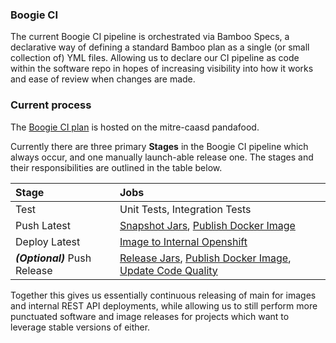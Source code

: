 ### Boogie CI

The current Boogie CI pipeline is orchestrated via Bamboo Specs, a declarative way of defining a standard Bamboo plan as a single 
(or small collection of) YML files. Allowing us to declare our CI pipeline as code within the software repo in hopes of increasing 
visibility into how it works and ease of review when changes are made.

### Current process

The [Boogie CI plan](https://pandafood.mitre.org/browse/TTFS-SHIM) is hosted on the mitre-caasd pandafood. 

Currently there are three primary <b>Stages</b> in the Boogie CI pipeline which always occur, and one manually launch-able release one. 
The stages and their responsibilities are outlined in the table below.

| Stage | Jobs |
|:------|:-----|
| Test  | Unit Tests, Integration Tests |
| Push Latest | [Snapshot Jars](http://dali.mitre.org/nexus/#welcome), [Publish Docker Image](https://repo.codev.mitre.org/artifactory/webapp/#/artifacts/browse/tree/General/idaass-docker/tdp/boogie-rest/latest) |
| Deploy Latest | [Image to Internal Openshift](https://boogie-rest.apps.epic-osc.mitre.org/boogie/index.html) |
| <b>*(Optional)*</b> Push Release | [Release Jars](http://dali.mitre.org/nexus/#welcome), [Publish Docker Image](https://repo.codev.mitre.org/artifactory/webapp/#/artifacts/browse/tree/General/idaass-docker/tdp/boogie-rest/1.0.4-release-7b7be9c), [Update Code Quality](https://caasd-sonar.mitre.org/sonar/dashboard?id=boogie)

Together this gives us essentially continuous releasing of main for images and internal REST API deployments, while allowing us 
to still perform more punctuated software and image releases for projects which want to leverage stable versions of either.
